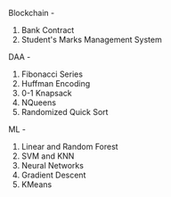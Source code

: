 Blockchain -
1. Bank Contract
2. Student's Marks Management System

DAA -
1. Fibonacci Series
2. Huffman Encoding
3. 0-1 Knapsack
4. NQueens
5. Randomized Quick Sort

ML -
1. Linear and Random Forest
2. SVM and KNN
3. Neural Networks
4. Gradient Descent
5. KMeans
